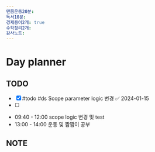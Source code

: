 ```yaml
---
맨몸운동20분: 
독서10분: 
경제용어2개: true
수학정리2개: 
감사노트:
---
```


# Day planner




## TODO 

- [x] #todo #ds Scope parameter logic 변경 ✅ 2024-01-15
- [ ]
- 09:40 - 12:00 scope logic 변경 및 test
- 13:00 - 14:00 운동 및 짬짬이 공부



## NOTE
